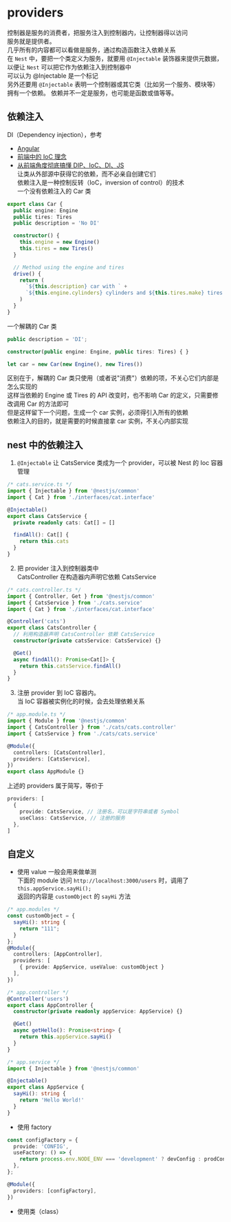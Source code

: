 # providers

控制器是服务的消费者，把服务注入到控制器内，让控制器得以访问  
服务就是提供者。  
几乎所有的内容都可以看做是服务，通过构造函数注入依赖关系  
在 `Nest` 中，要把一个类定义为服务，就要用 `@Injectable` 装饰器来提供元数据，以便让 `Nest` 可以把它作为依赖注入到控制器中  
可以认为 @Injectable 是一个标记  
另外还要用 `@Injectable` 表明一个控制器或其它类（比如另一个服务、模块等）拥有一个依赖。 依赖并不一定是服务，也可能是函数或值等等。

## 依赖注入

DI（Dependency injection），参考

- [Angular](https://angular.cn/guide/dependency-injection-pattern)
- [前端中的 IoC 理念](https://zhuanlan.zhihu.com/p/53832991)
- [从前端角度彻底搞懂 DIP、IoC、DI、JS](https://zhuanlan.zhihu.com/p/61018434)  
  让类从外部源中获得它的依赖，而不必亲自创建它们  
  依赖注入是一种控制反转（IoC，inversion of control）的技术  
  一个没有依赖注入的 Car 类

```ts
export class Car {
  public engine: Engine
  public tires: Tires
  public description = 'No DI'

  constructor() {
    this.engine = new Engine()
    this.tires = new Tires()
  }

  // Method using the engine and tires
  drive() {
    return (
      `${this.description} car with ` +
      `${this.engine.cylinders} cylinders and ${this.tires.make} tires.`
    )
  }
}
```

一个解耦的 Car 类

```ts
public description = 'DI';

constructor(public engine: Engine, public tires: Tires) { }
```

```ts
let car = new Car(new Engine(), new Tires())
```

区别在于，解耦的 Car 类只使用（或者说"消费"）依赖的项，不关心它们内部是怎么实现的  
这样当依赖的 Engine 或 Tires 的 API 改变时，也不影响 Car 的定义，只需要修改调用 Car 的方法即可  
但是这样留下一个问题，生成一个 car 实例，必须得引入所有的依赖  
依赖注入的目的，就是需要的时候直接拿 car 实例，不关心内部实现

## nest 中的依赖注入

1. `@Injectable` 让 CatsService 类成为一个 provider，可以被 Nest 的 Ioc 容器管理

```ts
/* cats.service.ts */
import { Injectable } from '@nestjs/common'
import { Cat } from './interfaces/cat.interface'

@Injectable()
export class CatsService {
  private readonly cats: Cat[] = []

  findAll(): Cat[] {
    return this.cats
  }
}
```

2. 把 provider 注入到控制器类中  
   CatsController 在构造器内声明它依赖 CatsService

```ts
/* cats.controller.ts */
import { Controller, Get } from '@nestjs/common'
import { CatsService } from './cats.service'
import { Cat } from './interfaces/cat.interface'

@Controller('cats')
export class CatsController {
  // 利用构造器声明 CatsController 依赖 CatsService
  constructor(private catsService: CatsService) {}

  @Get()
  async findAll(): Promise<Cat[]> {
    return this.catsService.findAll()
  }
}
```

3. 注册 provider 到 IoC 容器内。  
   当 IoC 容器被实例化的时候，会去处理依赖关系

```ts
/* app.module.ts */
import { Module } from '@nestjs/common'
import { CatsController } from './cats/cats.controller'
import { CatsService } from './cats/cats.service'

@Module({
  controllers: [CatsController],
  providers: [CatsService],
})
export class AppModule {}
```

上述的 providers 属于简写，等价于

```ts
providers: [
  {
    provide: CatsService, // 注册名，可以是字符串或者 Symbol
    useClass: CatsService, // 注册的服务
  },
]
```

## 自定义

- 使用 value
  一般会用来做单测  
  下面的 module 访问 `http://localhost:3000/users` 时，调用了 `this.appService.sayHi();`  
  返回的内容是 `customObject` 的 `sayHi` 方法

```ts
/* app.modules */
const customObject = {
  sayHi(): string {
    return "111";
  }
};
@Module({
  controllers: [AppController],
  providers: [
    { provide: AppService, useValue: customObject }
  ],
})
```

```ts
/* app.controller */
@Controller('users')
export class AppController {
  constructor(private readonly appService: AppService) {}

  @Get()
  async getHello(): Promise<string> {
    return this.appService.sayHi()
  }
}
```

```ts
/* app.service */
import { Injectable } from '@nestjs/common'

@Injectable()
export class AppService {
  sayHi(): string {
    return 'Hello World!'
  }
}
```

- 使用 factory

```ts
const configFactory = {
  provide: 'CONFIG',
  useFactory: () => {
    return process.env.NODE_ENV === 'development' ? devConfig : prodConfig;
  },
};

@Module({
  providers: [configFactory],
})
```

- 使用类（class）
